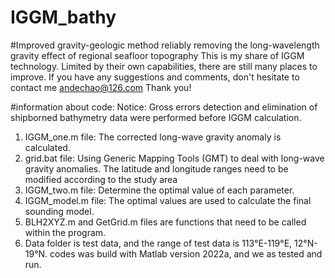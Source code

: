 # IGGM_bathy

#Improved gravity-geologic method reliably removing the long-wavelength gravity effect of regional seafloor topography
This is my share of IGGM technology. Limited by their own capabilities, there are still many places to improve. 
If you have any suggestions and comments, don't hesitate to contact me andechao@126.com
Thank you!

#information about code:
Notice: Gross errors detection and elimination of shipborned bathymetry data were performed before IGGM calculation.
1. IGGM_one.m file: The corrected long-wave gravity anomaly is calculated.
2. grid.bat file: Using  Generic Mapping Tools (GMT) to deal with long-wave gravity anomalies. The latitude and longitude ranges need to be modified according to the study area
3. IGGM_two.m file: Determine the optimal value of each parameter.
4. IGGM_model.m file: The optimal values are used to calculate the final sounding model. 
5. BLH2XYZ.m and GetGrid.m files are functions that need to be called within the program.
6. Data folder is test data, and the range of test data is 113°E-119°E, 12°N-19°N.
codes was build with Matlab version 2022a, and we as tested and run.
